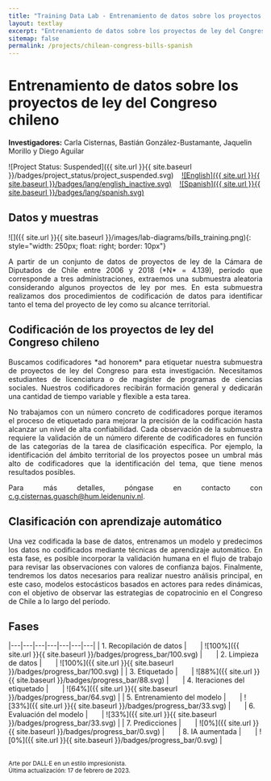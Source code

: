 ```yaml
---
title: "Training Data Lab - Entrenamiento de datos sobre los proyectos de ley del Congreso chileno"
layout: textlay
excerpt: "Entrenamiento de datos sobre los proyectos de ley del Congreso chileno"
sitemap: false
permalink: /projects/chilean-congress-bills-spanish
---
```


# Entrenamiento de datos sobre los proyectos de ley del Congreso chileno

**Investigadores:** Carla Cisternas, Bastián González-Bustamante, Jaquelin Morillo y Diego Aguilar

![Project Status: Suspended]({{ site.url }}{{ site.baseurl }}/badges/project_status/project_suspended.svg) &nbsp;&nbsp; [![English]({{ site.url }}{{ site.baseurl }}/badges/lang/english_inactive.svg)](https://training-datalab.com/projects/chilean-congress-bills) &nbsp;&nbsp; [![Spanish]({{ site.url }}{{ site.baseurl }}/badges/lang/spanish.svg)](https://training-datalab.com/projects/chilean-congress-bills-spanish)

## Datos y muestras

![]({{ site.url }}{{ site.baseurl }}/images/lab-diagrams/bills_training.png){: style="width: 250px; float: right; border: 10px"}

<p align="justify">A partir de un conjunto de datos de proyectos de ley de la Cámara de Diputados de Chile entre 2006 y 2018 (*N* = 4.139), período que corresponde a tres administraciones, extraemos una submuestra aleatoria considerando algunos proyectos de ley por mes. En esta submuestra realizamos dos procedimientos de codificación de datos para identificar tanto el tema del proyecto de ley como su alcance territorial. </p>

## Codificación de los proyectos de ley del Congreso chileno

<p align="justify">Buscamos codificadores *ad honorem* para etiquetar nuestra submuestra de proyectos de ley del Congreso para esta investigación. Necesitamos estudiantes de licenciatura o de magíster de programas de ciencias sociales. Nuestros codificadores recibirán formación general y dedicarán una cantidad de tiempo variable y flexible a esta tarea.</p>

<p align="justify">No trabajamos con un número concreto de codificadores porque iteramos el proceso de etiquetado para mejorar la precisión de la codificación hasta alcanzar un nivel de alta confiabilidad. Cada observación de la submuestra requiere la validación de un número diferente de codificadores en función de las categorías de la tarea de clasificación específica. Por ejemplo, la identificación del ámbito territorial de los proyectos posee un umbral más alto de codificadores que la identificación del tema, que tiene menos resultados posibles.</p>

<p align="justify">Para más detalles, póngase en contacto con <a href="mailto:c.g.cisternas.guasch@hum.leidenuniv.nl">c.g.cisternas.guasch@hum.leidenuniv.nl</a>.</p>

## Clasificación con aprendizaje automático

<p align="justify">Una vez codificada la base de datos, entrenamos un modelo y predecimos los datos no codificados mediante técnicas de aprendizaje automático. En esta fase, es posible incorporar la validación humana en el flujo de trabajo para revisar las observaciones con valores de confianza bajos. Finalmente, tendremos los datos necesarios para realizar nuestro análisis principal, en este caso, modelos estocásticos basados en actores para redes dinámicas, con el objetivo de observar las estrategias de copatrocinio en el Congreso de Chile a lo largo del período.</p>

## Fases

|---|---|---|---|---|---|---|
| 1. Recopilación de datos | &nbsp;&nbsp;&nbsp;&nbsp;&nbsp; | ![100%]({{ site.url }}{{ site.baseurl }}/badges/progress_bar/100.svg) | &nbsp;&nbsp;&nbsp;&nbsp;&nbsp; | 2. Limpieza de datos | &nbsp;&nbsp;&nbsp;&nbsp;&nbsp; | ![100%]({{ site.url }}{{ site.baseurl }}/badges/progress_bar/100.svg) |
| 3. Etiquetado | &nbsp;&nbsp;&nbsp;&nbsp;&nbsp; | ![88%]({{ site.url }}{{ site.baseurl }}/badges/progress_bar/88.svg) | &nbsp;&nbsp;&nbsp;&nbsp;&nbsp; | 4. Iteraciones del etiquetado | &nbsp;&nbsp;&nbsp;&nbsp;&nbsp; | ![64%]({{ site.url }}{{ site.baseurl }}/badges/progress_bar/64.svg) |
| 5. Entrenamiento del modelo | &nbsp;&nbsp;&nbsp;&nbsp;&nbsp; | ![33%]({{ site.url }}{{ site.baseurl }}/badges/progress_bar/33.svg) | &nbsp;&nbsp;&nbsp;&nbsp;&nbsp; | 6. Evaluación del modelo | &nbsp;&nbsp;&nbsp;&nbsp;&nbsp; | ![33%]({{ site.url }}{{ site.baseurl }}/badges/progress_bar/33.svg) |
| 7. Predicciones | &nbsp;&nbsp;&nbsp;&nbsp;&nbsp; | ![0%]({{ site.url }}{{ site.baseurl }}/badges/progress_bar/0.svg) | &nbsp;&nbsp;&nbsp;&nbsp;&nbsp; | 8. IA aumentada | &nbsp;&nbsp;&nbsp;&nbsp;&nbsp; | ![0%]({{ site.url }}{{ site.baseurl }}/badges/progress_bar/0.svg) |

<br />
<small>Arte por DALL·E en un estilo impresionista.</small><br />
<small>Última actualización: 17 de febrero de 2023.</small>
